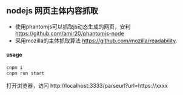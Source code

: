 ## nodejs 网页主体内容抓取

* 使用phantomjs可以抓取js动态生成的网页，安利 <a target="_blank" href="https://github.com/amir20/phantomjs-node">https://github.com/amir20/phantomjs-node</a>
* 采用mozilla的主体抓取算法 <a target="_blank" href="https://github.com/mozilla/readability">https://github.com/mozilla/readability</a>.

#### usage

```sh
cnpm i
cnpm run start
```
打开浏览器，访问 http://localhost:3333/parseurl?url=https://xxxx